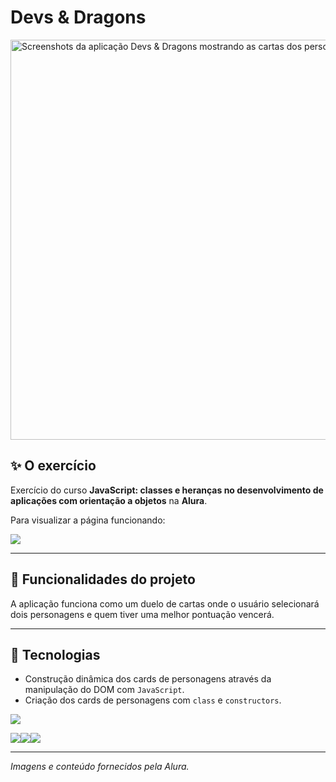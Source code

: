 # Devs & Dragons
<img width="1280" height="640" alt="Screenshots da aplicação Devs & Dragons mostrando as cartas dos personagens e suas interações" src="https://github.com/user-attachments/assets/f508e147-72af-473d-9455-4fec1df78ee5" />

## ✨ O exercício

Exercício do curso <b>JavaScript: classes e heranças no desenvolvimento de aplicações com orientação a objetos</b> na <b>Alura</b>.

Para visualizar a página funcionando: 

<a href="https://lucasjdantas.github.io/exercicio-alura-js-tarefas-concorrentes-oo-02/" target="_blank"><img loading="lazy" src="https://img.shields.io/badge/GitHub%20Pages-222222?style=for-the-badge&logo=github%20Pages&logoColor=white" target="_blank"></a>

<hr>

## 🔨 Funcionalidades do projeto

A aplicação funciona como um duelo de cartas onde o usuário selecionará dois personagens e quem tiver uma melhor pontuação vencerá.

<hr>

## 🚀 Tecnologias
- Construção dinâmica dos cards de personagens através da manipulação do DOM com `JavaScript`.
- Criação dos cards de personagens com `class` e `constructors`.

<img loading="laz" src="https://img.shields.io/badge/VSCode-0078D4?style=for-the-badge&logo=visual%20studio%20code&logoColor=white">

<img loading="lazy" src="https://img.shields.io/badge/HTML5-E34F26?style=for-the-badge&logo=html5&logoColor=white"><img loading="lazy" src="https://img.shields.io/badge/CSS3-1572B6?style=for-the-badge&logo=css3&logoColor=white"><img loading="lazy" src="https://img.shields.io/badge/JavaScript-323330?style=for-the-badge&logo=javascript&logoColor=F7DF1E">

<hr>

*Imagens e conteúdo fornecidos pela Alura.*
